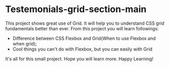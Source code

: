 # Testemonials-grid-section-main
This project shows great use of Grid. It will help you to understand CSS grid fundamentals better than ever. From this project you will learn followings:

* Difference between CSS Flexbox and Grid(When to use Flexbox and when grid);
* Cool things you can't do with Flexbox, but you can easily with Grid

It's all for this small project. Hope you will learn more. Happy Learning!
